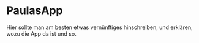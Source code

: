 # PaulasApp
Hier sollte man am besten etwas vernünftiges hinschreiben, und erklären, wozu die App da ist und so.